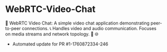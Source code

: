 # WebRTC-Video-Chat
🎥 WebRTC Video Chat: A simple video chat application demonstrating peer-to-peer connections. 📞 Handles video and audio communication. Focuses on media streams and network topology. 💬 🌐


- Automated update for PR #1-1760872334-246